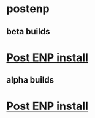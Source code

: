 # postenp
<!DOCTYPE html>
<html>
<head>
    <title>Post ENP</title>
</head>
<body>
	<h2>beta builds</h2>
<h1><a href="itms-services://?action=download-manifest&amp;url=https://dl.dropbox.com/s/f9q0knzc6ra8h96/manifest.plist?dl=0">Post ENP install</a></h1></body>

<h2>alpha builds</h2>
<h1><a href="itms-services://?action=download-manifest&amp;url=https://dl.dropbox.com/s/f9q0knzc6ra8h96/manifest.plist?dl=0">Post ENP install</a></h1></body>
</body>
</html>

